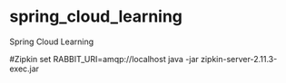 # spring_cloud_learning
Spring Cloud Learning

#Zipkin
set RABBIT_URI=amqp://localhost
java -jar zipkin-server-2.11.3-exec.jar
